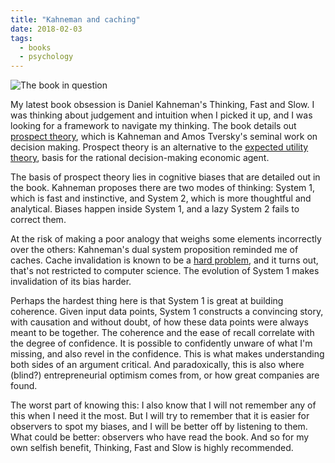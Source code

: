 ```yaml
---
title: "Kahneman and caching"
date: 2018-02-03
tags:
  - books
  - psychology
---
```


![The book in question](https://upload.wikimedia.org/wikipedia/en/thumb/c/c1/Thinking%2C_Fast_and_Slow.jpg/220px-Thinking%2C_Fast_and_Slow.jpg)

My latest book obsession is Daniel Kahneman's Thinking, Fast and Slow. I was thinking about judgement and intuition when I picked it up, and I was looking for a framework to navigate my thinking. The book details out [prospect theory](https://en.wikipedia.org/wiki/Prospect_theory), which is Kahneman and Amos Tversky's seminal work on decision making. Prospect theory is an alternative to the [expected utility theory](https://en.wikipedia.org/wiki/Expected_utility_hypothesis), basis for the rational decision-making economic agent.

The basis of prospect theory lies in cognitive biases that are detailed out in the book. Kahneman proposes there are two modes of thinking: System 1, which is fast and instinctive, and System 2, which is more thoughtful and analytical. Biases happen inside System 1, and a lazy System 2 fails to correct them.

At the risk of making a poor analogy that weighs some elements incorrectly over the others: Kahneman's dual system proposition reminded me of caches. Cache invalidation is known to be a [hard problem](https://stackoverflow.com/questions/1188587/cache-invalidation-is-there-a-general-solution), and it turns out, that's not restricted to computer science. The evolution of System 1 makes invalidation of its bias harder.

Perhaps the hardest thing here is that System 1 is great at building coherence. Given input data points, System 1 constructs a convincing story, with causation and without doubt, of how these data points were always meant to be together. The coherence and the ease of recall correlate with the degree of confidence. It is possible to confidently unware of what I'm missing, and also revel in the confidence. This is what makes understanding both sides of an argument critical. And paradoxically, this is also where (blind?) entrepreneurial optimism comes from, or how great companies are found.

The worst part of knowing this: I also know that I will not remember any of this when I need it the most. But I will try to remember that it is easier for observers to spot my biases, and I will be better off by listening to them. What could be better: observers who have read the book. And so for my own selfish benefit, Thinking, Fast and Slow is highly recommended.
